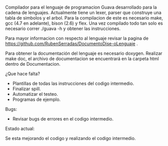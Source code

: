Compilador para el lenguaje de programacion Guava desarrollado para la cadena de lenguajes.
Actualmente tiene un lexer, parser que construye una tabla de simbolos y el arbol.
Para la compilacion de este es necesario make, gcc (4.7 en adelante), bison (2.6) y flex. 
Una vez compilado todo tan solo es necesario correr ./guava -h y obtener las instrucciones.

Para mayor informacion con respecto al
lenguaje revisar la pagina de https://github.com/RubenSerradas/DocumentoDise-oLenguaje .

Para obtener la documentación del lenguaje es necesario doxygen. Realizar make doc, el archivo
de documentacion se encuentrará en la carpeta html dentro de Documentacion.

¿Que hace falta?

* Plantillas de todas las instrucciones del codigo intermedio.
* Finalizar spill.
* Automatizar el testeo.
* Programas de ejemplo.

Bugs:

* Revisar bugs de errores en el codigo intermedio.

Estado actual:

Se esta mejorando el codigo y realizando el codigo intermedio.
